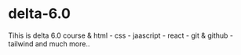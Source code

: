 # delta-6.0
Tihis is delta 6.0 course &amp; html - css - jaascript - react - git &amp; github - tailwind and much more..

